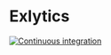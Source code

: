 # Exlytics

[![Continuous integration](https://github.com/corybuecker/exlytics/actions/workflows/continuous-integration.yml/badge.svg?branch=main)](https://github.com/corybuecker/exlytics/actions/workflows/continuous-integration.yml)

